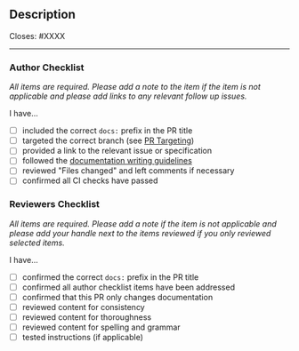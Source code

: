## Description

Closes: #XXXX

<!-- Add a description of the changes that this PR introduces and the files that
are the most critical to review. -->

---

### Author Checklist

*All items are required. Please add a note to the item if the item is not applicable and
please add links to any relevant follow up issues.*

I have...

- [ ] included the correct `docs:` prefix in the PR title
- [ ] targeted the correct branch (see [PR Targeting](https://github.com/opzlabs/cosmos-sdk/blob/main/CONTRIBUTING.md#pr-targeting))
- [ ] provided a link to the relevant issue or specification
- [ ] followed the [documentation writing guidelines](https://github.com/opzlabs/cosmos-sdk/blob/main/docs/DOC_WRITING_GUIDELINES.md)
- [ ] reviewed "Files changed" and left comments if necessary
- [ ] confirmed all CI checks have passed

### Reviewers Checklist

*All items are required. Please add a note if the item is not applicable and please add
your handle next to the items reviewed if you only reviewed selected items.*

I have...

- [ ] confirmed the correct `docs:` prefix in the PR title
- [ ] confirmed all author checklist items have been addressed 
- [ ] confirmed that this PR only changes documentation
- [ ] reviewed content for consistency
- [ ] reviewed content for thoroughness
- [ ] reviewed content for spelling and grammar
- [ ] tested instructions (if applicable)
